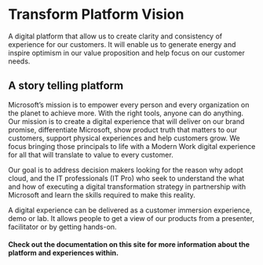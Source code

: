 # Transform Platform Vision
A digital platform that allow us to create clarity and consistency of experience for our customers. It will enable us to generate energy and inspire optimism in our value proposition and help focus on our customer needs.

## A story telling platform
Microsoft’s mission is to empower every person and every organization on the planet to achieve more. With the right tools, anyone can do anything. Our mission is to create a digital experience that will deliver on our brand promise, differentiate Microsoft, show product truth that matters to our customers, support physical experiences and help customers grow. We focus bringing those principals to life with a Modern Work digital experience for all that will translate to value to every customer.

Our goal is to address  decision makers looking for the reason why adopt cloud, and the IT professionals (IT Pro) who seek to understand the what and how of executing a digital transformation strategy in partnership with Microsoft and learn the skills required to make this reality.

A digital experience can be delivered as a customer immersion experience, demo or lab. It allows people to get a view of our products from a presenter, facilitator or by getting hands-on.

#### Check out the documentation on this site for more information about the platform and experiences within.
